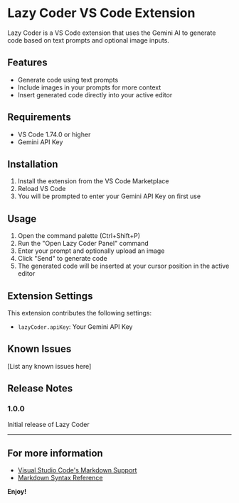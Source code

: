 # Lazy Coder VS Code Extension

Lazy Coder is a VS Code extension that uses the Gemini AI to generate code based on text prompts and optional image inputs.

## Features

- Generate code using text prompts
- Include images in your prompts for more context
- Insert generated code directly into your active editor

## Requirements

- VS Code 1.74.0 or higher
- Gemini API Key

## Installation

1. Install the extension from the VS Code Marketplace
2. Reload VS Code
3. You will be prompted to enter your Gemini API Key on first use

## Usage

1. Open the command palette (Ctrl+Shift+P)
2. Run the "Open Lazy Coder Panel" command
3. Enter your prompt and optionally upload an image
4. Click "Send" to generate code
5. The generated code will be inserted at your cursor position in the active editor

## Extension Settings

This extension contributes the following settings:

* `lazyCoder.apiKey`: Your Gemini API Key

## Known Issues

[List any known issues here]

## Release Notes

### 1.0.0

Initial release of Lazy Coder

---

## For more information

* [Visual Studio Code's Markdown Support](http://code.visualstudio.com/docs/languages/markdown)
* [Markdown Syntax Reference](https://help.github.com/articles/markdown-basics/)

**Enjoy!**